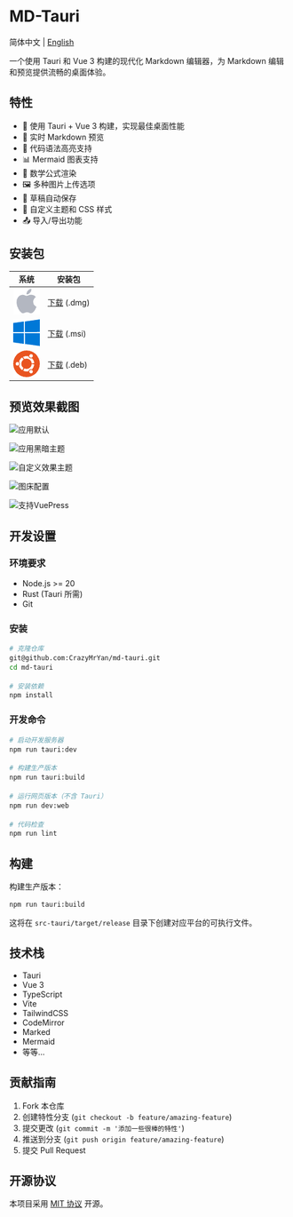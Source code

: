 # MD-Tauri

简体中文 | [English](README.md)

一个使用 Tauri 和 Vue 3 构建的现代化 Markdown 编辑器，为 Markdown 编辑和预览提供流畅的桌面体验。

## 特性

- 🚀 使用 Tauri + Vue 3 构建，实现最佳桌面性能
- 📝 实时 Markdown 预览
- 🎨 代码语法高亮支持
- 📊 Mermaid 图表支持
- 🧮 数学公式渲染
- 🖼️ 多种图片上传选项
- 💾 草稿自动保存
- 🎯 自定义主题和 CSS 样式
- 📤 导入/导出功能

## 安装包

| 系统                                   | 安装包                                                                                 |
| -------------------------------------- | --------------------------------------------------------------------------------------- |
| ![](./public/assets/icons/macos.png)   | [下载](https://github.com/CrazyMrYan/md-tauri/releases/latest) (.dmg)             |
| ![](./public/assets/icons/windows.png) | [下载](https://github.com/CrazyMrYan/md-tauri/releases/latest) (.msi)             |
| ![](./public/assets/icons/ubuntu.png)  | [下载](https://github.com/CrazyMrYan/md-tauri/releases/latest) (.deb)             |

## 预览效果截图

![应用默认](./public/assets/images/Snipaste_2025-03-07_14-10-08.png)

![应用黑暗主题](./public/assets/images/Snipaste_2025-03-07_14-11-26.png)

![自定义效果主题](./public/assets/images/Snipaste_2025-03-07_14-12-20.png)

![图床配置](./public/assets/images/Snipaste_2025-03-07_14-12-58.png)

![支持VuePress](./public/assets/images/Snipaste_2025-03-07_14-16-31.png)

## 开发设置

### 环境要求

- Node.js >= 20
- Rust (Tauri 所需)
- Git

### 安装

```bash
# 克隆仓库
git@github.com:CrazyMrYan/md-tauri.git
cd md-tauri

# 安装依赖
npm install
```

### 开发命令

```bash
# 启动开发服务器
npm run tauri:dev

# 构建生产版本
npm run tauri:build

# 运行网页版本（不含 Tauri）
npm run dev:web

# 代码检查
npm run lint
```

## 构建

构建生产版本：

```bash
npm run tauri:build
```

这将在 `src-tauri/target/release` 目录下创建对应平台的可执行文件。

## 技术栈

- Tauri
- Vue 3
- TypeScript
- Vite
- TailwindCSS
- CodeMirror
- Marked
- Mermaid
- 等等...

## 贡献指南

1. Fork 本仓库
2. 创建特性分支 (`git checkout -b feature/amazing-feature`)
3. 提交更改 (`git commit -m '添加一些很棒的特性'`)
4. 推送到分支 (`git push origin feature/amazing-feature`)
5. 提交 Pull Request

## 开源协议

本项目采用 [MIT 协议](LICENSE) 开源。
